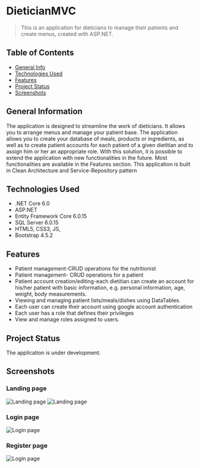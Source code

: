# DieticianMVC
> This is an application for dieticians to manage their patients and create menus, created with ASP.NET.

## Table of Contents
* [General Info](#general-information)
* [Technologies Used](#technologies-used)
* [Features](#features)
* [Project Status](#project-status)
* [Screenshots](#screenshots)

## General Information
The application is designed to streamline the work of dieticians. It allows you to arrange menus and manage your patient base. The application allows you to create your database of meals, products or ingredients, as well as to create patient accounts for each patient of a given dietitian and to assign him or her an appropriate role. With this solution, it is possible to extend the application with new functionalities in the future. Most functionalities are available in the Features section. This application is built in Clean Architecture and Service-Repository pattern

## Technologies Used
* .NET Core 6.0
* ASP.NET
* Entity Framework Core 6.0.15
* SQL Server 6.0.15
* HTML5, CSS3, JS,
* Bootstrap 4.5.2

## Features
* Patient management-CRUD operations for the nutritionist
* Patient management- CRUD operations for a patient
* Patient account creation/editing-each dietitian can create an account for his/her patient with basic information, e.g. personal information, age, weight, body measurements.
* Viewing and managing patient lists/meals/dishes using DataTables.
* Each user can create their account using google account authentication
* Each user has a role that defines their privileges
* View and manage roles assigned to users.

## Project Status
The application is under development.

## Screenshots
### Landing page
![Landing page](/DieticianMVC.Web/wwwroot/images/ScreenShots/welcome_page_1.PNG)
![Landing page](/DieticianMVC.Web/wwwroot/images/ScreenShots/welcome_page_2.PNG)
### Login page
![Login page](/DieticianMVC.Web/wwwroot/images/ScreenShots/login_page.PNG)
### Register page
![Login page](/DieticianMVC.Web/wwwroot/images/ScreenShots/register_page.PNG)






